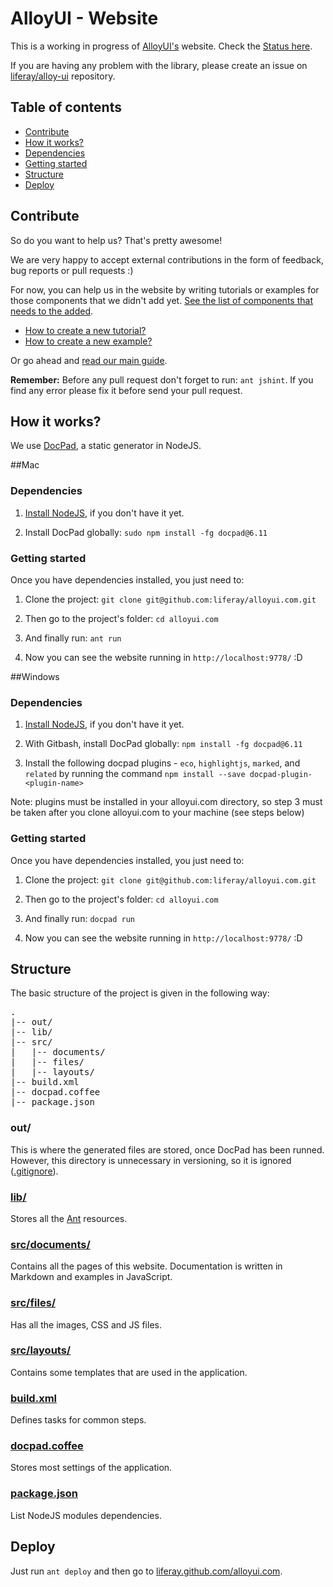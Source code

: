 # AlloyUI - Website

This is a working in progress of [AlloyUI's](https://github.com/liferay/alloy-ui/) website. Check the [Status here](https://github.com/liferay/alloyui.com/wiki/Status).

If you are having any problem with the library, please create an issue on [liferay/alloy-ui](https://github.com/liferay/alloy-ui/) repository.

## Table of contents

* [Contribute](#contribute)
* [How it works?](#how-it-works)
* [Dependencies](#dependencies)
* [Getting started](#getting-started)
* [Structure](#structure)
* [Deploy](#deploy)

## Contribute

So do you want to help us? That's pretty awesome!

We are very happy to accept external contributions in the form of feedback, bug reports or pull requests :)

For now, you can help us in the website by writing tutorials or examples for those components that we didn't add yet. [See the list of components that needs to the added](https://github.com/liferay/alloyui.com/wiki/List-of-Components).

* [How to create a new tutorial?](https://github.com/liferay/alloyui.com/wiki/How-to-create-a-new-tutorial%3F)
* [How to create a new example?](https://github.com/liferay/alloyui.com/wiki/How-to-create-a-new-example%3F)

Or go ahead and [read our main guide](http://liferay.github.com/alloyui.com/contributing).

**Remember:** Before any pull request don't forget to run: `ant jshint`. If you find any error please fix it before send your pull request.

## How it works?

We use [DocPad](https://github.com/bevry/docpad), a static generator in NodeJS.

##Mac

### Dependencies

1. [Install NodeJS](https://github.com/bevry/community/wiki/Installing-Node), if you don't have it yet.

2. Install DocPad globally: `sudo npm install -fg docpad@6.11`

### Getting started

Once you have dependencies installed, you just need to:

1. Clone the project: `git clone git@github.com:liferay/alloyui.com.git`

2. Then go to the project's folder: `cd alloyui.com`

3. And finally run: `ant run`

4. Now you can see the website running in `http://localhost:9778/` :D

##Windows

### Dependencies

1. [Install NodeJS](https://github.com/bevry/community/wiki/Installing-Node), if you don't have it yet.

2. With Gitbash, install DocPad globally: `npm install -fg docpad@6.11`

3. Install the following docpad plugins - `eco`, `highlightjs`, `marked`, and `related` by running the command `npm install --save docpad-plugin-<plugin-name>`

Note: plugins must be installed in your alloyui.com directory, so step 3 must be taken after you clone alloyui.com to your machine (see steps below)

### Getting started

Once you have dependencies installed, you just need to:

1. Clone the project: `git clone git@github.com:liferay/alloyui.com.git`

2. Then go to the project's folder: `cd alloyui.com`

3. And finally run: `docpad run`

4. Now you can see the website running in `http://localhost:9778/` :D

## Structure

The basic structure of the project is given in the following way:

<pre>
.
|-- out/
|-- lib/
|-- src/
|   |-- documents/
|   |-- files/
|   |-- layouts/
|-- build.xml
|-- docpad.coffee
|-- package.json
</pre>

### out/

This is where the generated files are stored, once DocPad has been runned. However, this directory is unnecessary in versioning, so it is ignored ([.gitignore](https://github.com/liferay/alloyui.com/blob/master/.gitignore)).

### [lib/](https://github.com/liferay/alloyui.com/blob/master/lib)

Stores all the [Ant](http://ant.apache.org/) resources.

### [src/documents/](https://github.com/liferay/alloyui.com/blob/master/src/documents)

Contains all the pages of this website. Documentation is written in Markdown and examples in JavaScript.

### [src/files/](https://github.com/liferay/alloyui.com/tree/master/src/files)

Has all the images, CSS and JS files.

### [src/layouts/](https://github.com/liferay/alloyui.com/tree/master/src/layouts)

Contains some templates that are used in the application.

### [build.xml](https://github.com/liferay/alloyui.com/blob/master/build.xml)

Defines tasks for common steps.

### [docpad.coffee](https://github.com/liferay/alloyui.com/blob/master/docpad.coffee)

Stores most settings of the application.

### [package.json](https://github.com/liferay/alloyui.com/blob/master/package.json)

List NodeJS modules dependencies.

## Deploy

Just run `ant deploy` and then go to [liferay.github.com/alloyui.com](http://liferay.github.com/alloyui.com/).

